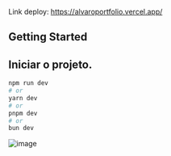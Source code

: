 Link deploy: https://alvaroportfolio.vercel.app/

## Getting Started

## Iniciar o projeto.
```bash
npm run dev
# or
yarn dev
# or
pnpm dev
# or
bun dev
```

![image](https://github.com/alvarosantoscwb/Portfolio/assets/78945827/4ba849f6-5521-4464-8a90-78cd6afae019)
